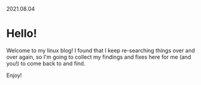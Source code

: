 2021.08.04

# Hello!

Welcome to my linux blog! I found that I keep re-searching things over and over again, 
so I'm going to collect my findings and fixes here for me (and you!) to come back to and find.

Enjoy!
